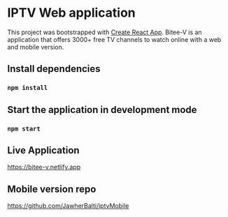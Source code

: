 # IPTV Web application 

This project was bootstrapped with [Create React App](https://github.com/facebook/create-react-app). Bitee-V is an application that offers 3000+ free TV channels to watch online with a web and mobile version.

## Install dependencies

### `npm install`

## Start the application in development mode

### `npm start`

## Live Application

https://bitee-v.netlify.app

## Mobile version repo

https://github.com/JawherBalti/iptvMobile
